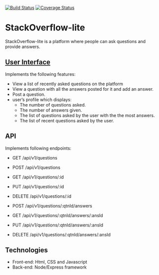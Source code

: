 [![Build Status](https://travis-ci.org/sudhons/StackOverflow-lite.svg?branch=develop)](https://travis-ci.org/sudhons/StackOverflow-lite)
[![Coverage Status](https://coveralls.io/repos/github/sudhons/StackOverflow-lite/badge.svg?branch=develop)](https://coveralls.io/github/sudhons/StackOverflow-lite?branch=develop)

# StackOverflow-lite
StackOverflow-lite is a platform where people can ask questions and provide answers.

## [User Interface](https://sudhons.github.io/StackOverflow-lite)
Implements the following features:
* View a list of recently asked questions on the platform
* View a question with all the answers posted for it and add an answer.
* Post a question.
* user’s profile which displays:
  * The number of questions asked.
  * The number of answers given.
  * The list of questions asked by the user with the the most answers.
  * The list of recent questions asked by the user.

## API
Implements following endpoints:
* GET /api/v1/questions
* POST /api/v1/questions
* GET /api/v1/questions/:id
* PUT /api/v1/questions/:id
* DELETE /api/v1/questions/:id

* POST /api/v1/questions/:qtnId/answers
* GET /api/v1/questions/:qtnId/answers/:ansId
* PUT /api/v1/questions/:qtnId/answers/:ansId
* DELETE /api/v1/questions/:qtnId/answers/:ansId

## Technologies
* Front-end: Html, CSS and Javascript
* Back-end: Node/Express framework
